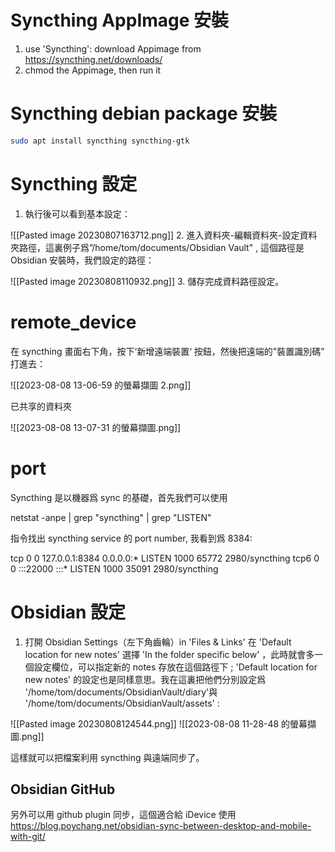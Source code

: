 # Syncthing AppImage 安裝
1. use 'Syncthing': download Appimage from https://syncthing.net/downloads/
2. chmod the Appimage, then run it
# Syncthing debian package 安裝
```bash
sudo apt install syncthing syncthing-gtk
```

# Syncthing 設定
1. 執行後可以看到基本設定：

![[Pasted image 20230807163712.png]]
2. 進入資料夾-編輯資料夾-設定資料夾路徑，這裏例子爲”/home/tom/documents/Obsidian Vault" , 這個路徑是 Obsidian 安裝時，我們設定的路徑：

![[Pasted image 20230808110932.png]]
3. 儲存完成資料路徑設定。

# remote_device
在 syncthing 畫面右下角，按下‘新增遠端裝置‘ 按鈕，然後把遠端的"裝置識別碼” 打進去：

![[2023-08-08 13-06-59 的螢幕擷圖 2.png]]


已共享的資料夾

![[2023-08-08 13-07-31 的螢幕擷圖.png]]


# port
Syncthing 是以機器爲 sync 的基礎，首先我們可以使用

netstat -anpe | grep "syncthing" | grep "LISTEN"

指令找出 syncthing service 的 port number, 我看到爲 8384:

tcp        0      0 127.0.0.1:8384          0.0.0.0:*               LISTEN      1000       65772      2980/syncthing
tcp6       0      0 :::22000                :::*                    LISTEN      1000       35091      2980/syncthing


# Obsidian 設定

1. 打開 Obsidian Settings（左下角齒輪）in 'Files & Links'  在 'Default location for new notes' 選擇 'In the folder specific below' ，此時就會多一個設定欄位，可以指定新的 notes 存放在這個路徑下 ;  'Default location for new notes' 的設定也是同樣意思。我在這裏把他們分別設定爲 '/home/tom/documents/ObsidianVault/diary'與 '/home/tom/documents/ObsidianVault/assets' :

![[Pasted image 20230808124544.png]]
![[2023-08-08 11-28-48 的螢幕擷圖.png]]

這樣就可以把檔案利用 syncthing 與遠端同步了。

## Obsidian GitHub ##

另外可以用 github plugin 同步，這個適合給 iDevice 使用
https://blog.poychang.net/obsidian-sync-between-desktop-and-mobile-with-git/

